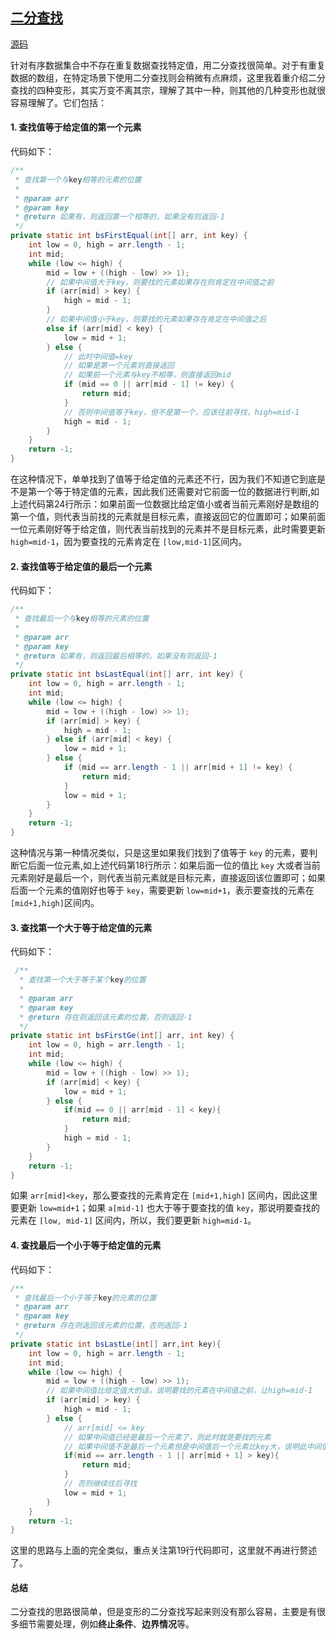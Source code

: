 ## [二分查找](https://github.com/lidonggg/Learning-notes/blob/master/java/src/main/java/com/lidong/javaops/algorithm/search/BinarySearch.java)
[源码](https://github.com/lidonggg/Learning-notes/blob/master/java/src/main/java/com/lidong/javaops/algorithm/search/BinarySearch.java)


针对有序数据集合中不存在重复数据查找特定值，用二分查找很简单。对于有重复数据的数组，在特定场景下使用二分查找则会稍微有点麻烦，这里我着重介绍二分查找的四种变形，其实万变不离其宗，理解了其中一种，则其他的几种变形也就很容易理解了。它们包括：

#### **1. 查找值等于给定值的第一个元素**
代码如下：
```java
/**
 * 查找第一个与key相等的元素的位置
 *
 * @param arr
 * @param key
 * @return 如果有，则返回第一个相等的，如果没有则返回-1
 */
private static int bsFirstEqual(int[] arr, int key) {
    int low = 0, high = arr.length - 1;
    int mid;
    while (low <= high) {
        mid = low + ((high - low) >> 1);
        // 如果中间值大于key，则要找的元素如果存在则肯定在中间值之前
        if (arr[mid] > key) {
            high = mid - 1;
        }
        // 如果中间值小于key，则要找的元素如果存在肯定在中间值之后
        else if (arr[mid] < key) {
            low = mid + 1;
        } else {
            // 此时中间值=key
            // 如果是第一个元素则直接返回
            // 如果前一个元素与key不相等，则直接返回mid
            if (mid == 0 || arr[mid - 1] != key) {
                return mid;
            }
            // 否则中间值等于key，但不是第一个，应该往前寻找，high=mid-1
            high = mid - 1;
        }
    }
    return -1;
}

```
在这种情况下，单单找到了值等于给定值的元素还不行，因为我们不知道它到底是不是第一个等于特定值的元素，因此我们还需要对它前面一位的数据进行判断,如上述代码第24行所示：如果前面一位数据比给定值小或者当前元素刚好是数组的第一个值，则代表当前找的元素就是目标元素，直接返回它的位置即可；如果前面一位元素刚好等于给定值，则代表当前找到的元素并不是目标元素，此时需要更新``high=mid-1``，因为要查找的元素肯定在 ``[low,mid-1]``区间内。

#### **2. 查找值等于给定值的最后一个元素**
代码如下：
```java
/**
 * 查找最后一个与key相等的元素的位置
 *
 * @param arr
 * @param key
 * @return 如果有，则返回最后相等的，如果没有则返回-1
 */
private static int bsLastEqual(int[] arr, int key) {
    int low = 0, high = arr.length - 1;
    int mid;
    while (low <= high) {
        mid = low + ((high - low) >> 1);
        if (arr[mid] > key) {
            high = mid - 1;
        } else if (arr[mid] < key) {
            low = mid + 1;
        } else {
            if (mid == arr.length - 1 || arr[mid + 1] != key) {
                return mid;
            }
            low = mid + 1;
        }
    }
    return -1;
}
```
这种情况与第一种情况类似，只是这里如果我们找到了值等于 ``key`` 的元素，要判断它后面一位元素,如上述代码第18行所示：如果后面一位的值比 ``key`` 大或者当前元素刚好是最后一个，则代表当前元素就是目标元素，直接返回该位置即可；如果后面一个元素的值刚好也等于 ``key``，需要更新 ``low=mid+1``，表示要查找的元素在 ``[mid+1,high]``区间内。

#### **3. 查找第一个大于等于给定值的元素**
代码如下：
```java
 /**
  * 查找第一个大于等于某个key的位置
  *
  * @param arr
  * @param key
  * @return 存在则返回该元素的位置，否则返回-1
  */
private static int bsFirstGe(int[] arr, int key) {
    int low = 0, high = arr.length - 1;
    int mid;
    while (low <= high) {
        mid = low + ((high - low) >> 1);
        if (arr[mid] < key) {
            low = mid + 1;
        } else {
            if(mid == 0 || arr[mid - 1] < key){
                return mid;
            }
            high = mid - 1;
        }
    }
    return -1;
}
```
如果 ``arr[mid]<key``，那么要查找的元素肯定在 ``[mid+1,high]`` 区间内，因此这里要更新 ``low=mid+1``；如果 ``a[mid-1]`` 也大于等于要查找的值 ``key``，那说明要查找的元素在 ``[low, mid-1]`` 区间内，所以，我们要更新 ``high=mid-1``。

#### **4. 查找最后一个小于等于给定值的元素**
代码如下：
```java
/**
 * 查找最后一个小于等于key的元素的位置
 * @param arr
 * @param key
 * @return 存在则返回该元素的位置，否则返回-1
 */
private static int bsLastLe(int[] arr,int key){
    int low = 0, high = arr.length - 1;
    int mid;
    while (low <= high) {
        mid = low + ((high - low) >> 1);
        // 如果中间值比给定值大的话，说明要找的元素在中间值之前，让high=mid-1
        if (arr[mid] > key) {
            high = mid - 1;
        } else {
            // arr[mid] <= key
            // 如果中间值已经是最后一个元素了，则此时就是要找的元素
            // 如果中间值不是最后一个元素但是中间值后一个元素比key大，说明此中间值就是要找的元素
            if(mid == arr.length - 1 || arr[mid + 1] > key){
                return mid;
            }
            // 否则继续往后寻找
            low = mid + 1;
        }
    }
    return -1;
}
```
这里的思路与上面的完全类似，重点关注第19行代码即可，这里就不再进行赘述了。

#### **总结**
二分查找的思路很简单，但是变形的二分查找写起来则没有那么容易，主要是有很多细节需要处理，例如**终止条件**、**边界情况**等。
